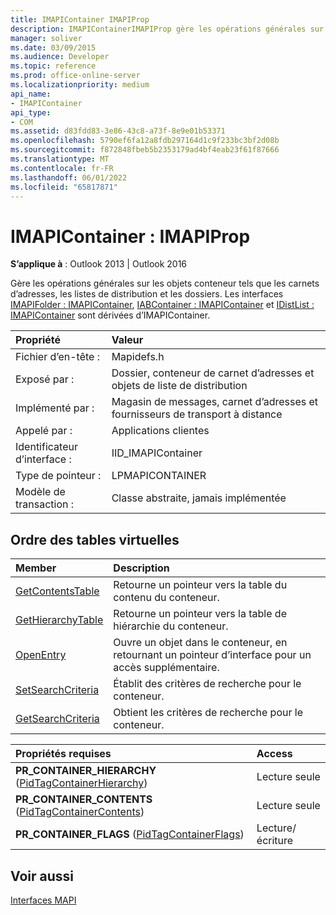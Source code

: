 ```yaml
---
title: IMAPIContainer IMAPIProp
description: IMAPIContainerIMAPIProp gère les opérations générales sur les objets conteneur tels que les carnets d’adresses, les listes de distribution et les dossiers.
manager: soliver
ms.date: 03/09/2015
ms.audience: Developer
ms.topic: reference
ms.prod: office-online-server
ms.localizationpriority: medium
api_name:
- IMAPIContainer
api_type:
- COM
ms.assetid: d83fdd83-3e86-43c8-a73f-8e9e01b53371
ms.openlocfilehash: 5790ef6fa12a8fdb297164d1c9f233bc3bf2d08b
ms.sourcegitcommit: f872848fbeb5b2353179ad4bf4eab23f61f87666
ms.translationtype: MT
ms.contentlocale: fr-FR
ms.lasthandoff: 06/01/2022
ms.locfileid: "65817871"
---
```

# <a name="imapicontainer--imapiprop"></a>IMAPIContainer : IMAPIProp

  
  
**S’applique à** : Outlook 2013 | Outlook 2016 
  
Gère les opérations générales sur les objets conteneur tels que les carnets d’adresses, les listes de distribution et les dossiers. Les interfaces [IMAPIFolder : IMAPIContainer](imapifolderimapicontainer.md), [IABContainer : IMAPIContainer](iabcontainerimapicontainer.md) et [IDistList : IMAPIContainer](idistlistimapicontainer.md) sont dérivées d’IMAPIContainer.
  
|Propriété |Valeur |
|:-----|:-----|
|Fichier d’en-tête :  <br/> |Mapidefs.h  <br/> |
|Exposé par :  <br/> |Dossier, conteneur de carnet d’adresses et objets de liste de distribution  <br/> |
|Implémenté par :  <br/> |Magasin de messages, carnet d’adresses et fournisseurs de transport à distance  <br/> |
|Appelé par :  <br/> |Applications clientes  <br/> |
|Identificateur d’interface :  <br/> |IID_IMAPIContainer  <br/> |
|Type de pointeur :  <br/> |LPMAPICONTAINER  <br/> |
|Modèle de transaction :  <br/> |Classe abstraite, jamais implémentée  <br/> |
   
## <a name="vtable-order"></a>Ordre des tables virtuelles

|Member |Description |
|:-----|:-----|
|[GetContentsTable](imapicontainer-getcontentstable.md) <br/> |Retourne un pointeur vers la table du contenu du conteneur. |
|[GetHierarchyTable](imapicontainer-gethierarchytable.md) <br/> |Retourne un pointeur vers la table de hiérarchie du conteneur. |
|[OpenEntry](imapicontainer-openentry.md) <br/> |Ouvre un objet dans le conteneur, en retournant un pointeur d’interface pour un accès supplémentaire. |
|[SetSearchCriteria](imapicontainer-setsearchcriteria.md) <br/> |Établit des critères de recherche pour le conteneur. |
|[GetSearchCriteria](imapicontainer-getsearchcriteria.md) <br/> |Obtient les critères de recherche pour le conteneur. |
   
|**Propriétés requises**|**Access**|
|:-----|:-----|
|**PR_CONTAINER_HIERARCHY** ([PidTagContainerHierarchy](pidtagcontainerhierarchy-canonical-property.md))  <br/> |Lecture seule  <br/> |
|**PR_CONTAINER_CONTENTS** ([PidTagContainerContents](pidtagcontainercontents-canonical-property.md))  <br/> |Lecture seule  <br/> |
|**PR_CONTAINER_FLAGS** ([PidTagContainerFlags](pidtagcontainerflags-canonical-property.md))  <br/> |Lecture/écriture  <br/> |
   
## <a name="see-also"></a>Voir aussi



[Interfaces MAPI](mapi-interfaces.md)

